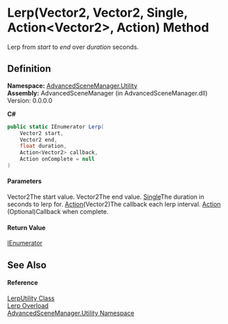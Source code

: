# Lerp(Vector2, Vector2, Single, Action\<Vector2>, Action) Method

Lerp from _start_ to _end_ over _duration_ seconds.

## Definition

**Namespace:** [AdvancedSceneManager.Utility](N_AdvancedSceneManager_Utility.md)\
**Assembly:** AdvancedSceneManager (in AdvancedSceneManager.dll) Version: 0.0.0.0

**C#**

```c#
public static IEnumerator Lerp(
	Vector2 start,
	Vector2 end,
	float duration,
	Action<Vector2> callback,
	Action onComplete = null
)
```

#### Parameters

&#x20; Vector2The start value.  Vector2The end value.  [Single](https://learn.microsoft.com/dotnet/api/system.single)The duration in seconds to lerp for.  [Action](https://learn.microsoft.com/dotnet/api/system.action-1)(Vector2)The callback each lerp interval.  [Action](https://learn.microsoft.com/dotnet/api/system.action)  (Optional)Callback when complete.

#### Return Value

[IEnumerator](https://learn.microsoft.com/dotnet/api/system.collections.ienumerator)

## See Also

#### Reference

[LerpUtility Class](T_AdvancedSceneManager_Utility_LerpUtility.md)\
[Lerp Overload](Overload_AdvancedSceneManager_Utility_LerpUtility_Lerp.md)\
[AdvancedSceneManager.Utility Namespace](N_AdvancedSceneManager_Utility.md)
